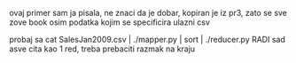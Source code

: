 ovaj primer sam ja pisala, ne znaci da je dobar,
kopiran je iz pr3, zato se sve zove book osim podatka kojim se specificira ulazni csv

probaj sa 
cat SalesJan2009.csv | ./mapper.py | sort | ./reducer.py 
RADI
sad asve cita kao 1 red, treba prebaciti razmak na kraju